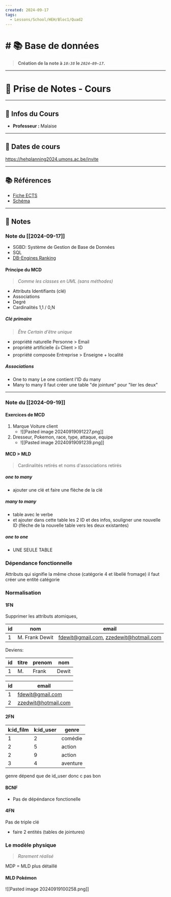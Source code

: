 ```yaml
---
created: 2024-09-17
tags:
  - Lessons/School/HEH/Bloc1/Quad2
---
```


# # 📚  Base de données
> **Création de la note à *`10:38`* le *`2024-09-17`.***
---

# 📝 Prise de Notes - Cours

---

## 👋 Infos du Cours
- **Professeur :** Malaise

---

## 📅 Dates de cours

https://hehplanning2024.umons.ac.be/invite


---

## 📚 Références

- [Fiche ECTS](https://www.heh.be/upload/ects/2024-2025/2024-2025-UE-bases-de-donnees-et-developpement-back-end-12334.pdf) 
- [Schéma](https://app.diagrams.net/)
---

## 📑 Notes

### Note du [[2024-09-17]]

- SGBD: Système de Gestion de Base de Données
- SQL 
- [DB-Engines Ranking](https://db-engines.com/en/ranking)


#### Principe du MCD
> *Comme les classes en UML (sans méthodes)*
- Attributs
	Identifiants (clé) 
- Associations
- Degré
- Cardinalités
	1,1 / 0,N
##### Clé primaire
> *Être Certain d'être unique*
- propriété naturelle
	Personne > Email
- propriété artificielle 👍
	Client > ID
- propriété composée
	Entreprise > Enseigne + localité
##### Associations
- One to many
	Le one contient l'ID du many
- Many to many
	Il faut créer une table "de jointure" pour "lier les deux"

---

### Note du [[2024-09-19]]

#### Exercices de MCD
1) Marque 
   Voiture
   client
   - ![[Pasted image 20240919091227.png]]
2) Dresseur,
   Pokemon,
   race,
   type,
   attaque,
   equipe
   - ![[Pasted image 20240919091239.png]]
#### MCD > MLD
> Cardinalités retirés et noms d'associations retirés
##### one to many
- ajouter une clé et faire une flèche de la clé 
##### many to many
- table avec le verbe
- et ajouter dans cette table les 2 ID et des infos, souligner une nouvelle ID 
  (flèche de la nouvelle table vers les deux existantes)
##### one to one
- UNE SEULE TABLE


### Dépendance fonctionnelle
Attributs qui signifie la même chose (catégorie 4 et libellé fromage)
il faut créer une entité catégorie

### Normalisation
#### 1FN
Supprimer les attributs atomiques,

| id  | nom            | email                                  |
| --- | -------------- | -------------------------------------- |
| 1   | M. Frank Dewit | fdewit@gmail.com, zzedewit@hotmail.com |

Deviens:

| id  | titre | prenom | nom   |
| --- | ----- | ------ | ----- |
| 1   | M.    | Frank  | Dewit |

| id  | email               |
| --- | ------------------- |
| 1   | fdewit@gmail.com    |
| 2   | zzedwit@hotmail.com |
#### 2FN

| k:id_film | k:id_user | genre    |
| --------- | --------- | -------- |
| 1         | 2         | comédie  |
| 2         | 5         | action   |
| 2         | 9         | action   |
| 3         | 4         | aventure |
genre dépend que de id_user donc c pas bon

#### BCNF
- Pas de dépéndance fonctionelle
#### 4FN
Pas de triple clé
- faire 2 entités (tables de jointures)

### Le modèle physique
> *Rarement réalisé* 

MDP = MLD plus détaillé



#### MLD Pokémon
![[Pasted image 20240919100258.png]]
